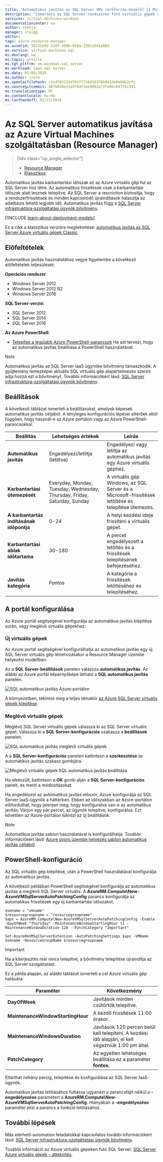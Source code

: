 ```yaml
---
title: "Automatikus javítás az SQL Server VMs (erőforrás-kezelő) |} Microsoft Docs"
description: "Ismerteti az SQL Server rendszeren futó virtuális gépek az Azure Resource Manager használatával, az automatikus javítás funkció."
services: virtual-machines-windows
documentationcenter: na
author: rothja
manager: craigg
editor: 
tags: azure-resource-manager
ms.assetid: 58232e92-318f-456b-8f0a-2201a541e08d
ms.service: virtual-machines-sql
ms.devlang: na
ms.topic: article
ms.tgt_pltfrm: vm-windows-sql-server
ms.workload: iaas-sql-server
ms.date: 01/05/2018
ms.author: jroth
ms.openlocfilehash: c1cdf03133d765f7726d16378b042de8e04b2cfc
ms.sourcegitcommit: d87b039e13a5f8df1ee9d82a727e6bc04715c341
ms.translationtype: MT
ms.contentlocale: hu-HU
ms.lasthandoff: 02/21/2018
---
```

# <a name="automated-patching-for-sql-server-in-azure-virtual-machines-resource-manager"></a>Az SQL Server automatikus javítása az Azure Virtual Machines szolgáltatásban (Resource Manager)
> [!div class="op_single_selector"]
> * [Resource Manager](virtual-machines-windows-sql-automated-patching.md)
> * [Klasszikus](../sqlclassic/virtual-machines-windows-classic-sql-automated-patching.md)

Automatikus javítás karbantartási időszak az az Azure virtuális gép fut az SQL Server hoz létre. Az automatikus frissítések csak a karbantartási időszak alatt lesznek telepítve. Az SQL Server a rescriction biztosítja, hogy a rendszerfrissítések és minden kapcsolódó újraindítások halasztja az adatbázis lehető legjobb idő. Automatikus javítás függ a [SQL Server infrastruktúra-szolgáltatási ügynök bővítmény](virtual-machines-windows-sql-server-agent-extension.md).

[!INCLUDE [learn-about-deployment-models](../../../../includes/learn-about-deployment-models-rm-include.md)]

Ez a cikk a klasszikus verzióra megtekintése: [automatikus javítás az SQL Server Azure virtuális gépek Classic](../sqlclassic/virtual-machines-windows-classic-sql-automated-patching.md).

## <a name="prerequisites"></a>Előfeltételek
Automatikus javítás használatához vegye figyelembe a következő előfeltételek teljesülését:

**Operációs rendszer**:

* Windows Server 2012
* Windows Server 2012 R2
* Windows Server 2016

**SQL Server-verzió**:

* SQL Server 2012
* SQL Server 2014
* SQL Server 2016

**Az Azure PowerShell**:

* [Telepítse a legújabb Azure PowerShell-parancsok](/powershell/azure/overview) Ha azt tervezi, hogy az automatikus javítás beállítása a PowerShell használatával.

> [!NOTE]
> Automatikus javítás az SQL Server IaaS ügynöke bővítmény támaszkodik. A gyűjtemény lemezképei aktuális SQL virtuális gép alapértelmezés szerint adja hozzá ezt a bővítményt. További információkért lásd: [SQL Server infrastruktúra-szolgáltatási ügynök bővítmény](virtual-machines-windows-sql-server-agent-extension.md).
> 
> 

## <a name="settings"></a>Beállítások
A következő táblázat ismerteti a beállításokat, amelyek képesek automatikus javítás céljából. A tényleges konfigurációs lépései eltérőek attól függően, hogy használ-e az Azure portálon vagy az Azure PowerShell-parancsokkal.

| Beállítás | Lehetséges értékek | Leírás |
| --- | --- | --- |
| **Automatikus javítás** |Engedélyezi/letiltja (letiltva) |Engedélyezi vagy letiltja az automatikus javítás egy Azure virtuális géphez. |
| **Karbantartási ütemezését** |Everyday, Monday, Tuesday, Wednesday, Thursday, Friday, Saturday, Sunday |A virtuális gép Windows, az SQL Server és a Microsoft-frissítések letöltése és telepítése ütemezés. |
| **A karbantartás indításának időpontja** |0-24 |A helyi kezdési ideje frissíteni a virtuális gépet. |
| **Karbantartási ablak időtartama** |30-180 |A percet engedélyezett a letöltés és a frissítések telepítésének befejezéséhez. |
| **Javítás kategória** |Fontos |A kategória a frissítések letöltéséhez és telepítéséhez. |

## <a name="configuration-in-the-portal"></a>A portál konfigurálása
Az Azure portál segítségével konfigurálja az automatikus javítás kiépítése során, vagy meglévő virtuális gépekhez.

### <a name="new-vms"></a>Új virtuális gépek
Az Azure portál segítségével konfigurálhatja az automatikus javítás egy új SQL Server virtuális gép létrehozásakor a Resource Manager üzembe helyezési modellben.

Az a **SQL Server-beállítások** panelen válassza **automatikus javítás**. Az alábbi az Azure portál képernyőképe látható a **SQL automatikus javítás** panelen.

![SQL automatikus javítás Azure-portálon](./media/virtual-machines-windows-sql-automated-patching/azure-sql-arm-patching.png)

A környezetben, tekintse meg a teljes témakör [az Azure SQL Server virtuális gépek kiépítése](virtual-machines-windows-portal-sql-server-provision.md).

### <a name="existing-vms"></a>Meglévő virtuális gépek
Meglévő SQL Server virtuális gépek válassza ki az SQL Server virtuális gépet. Válassza ki a **SQL Server-konfigurációs** szakasza a **beállítások** panelen.

![SQL automatikus javítás meglévő virtuális gépek](./media/virtual-machines-windows-sql-automated-patching/azure-sql-rm-patching-existing-vms.png)

A a **SQL Server-konfigurációs** panelen kattintson a **szerkesztése** az automatikus javítás szakasz gombjára.

![Meglévő virtuális gépek SQL automatikus javítás beállítása](./media/virtual-machines-windows-sql-automated-patching/azure-sql-rm-patching-configuration.png)

Ha elkészült, kattintson a **OK** gomb alján a **SQL Server-konfigurációs** panelt, és menti a módosításokat.

Ha engedélyezi az automatikus javítás először, Azure konfigurálja az SQL Server IaaS-ügynök a háttérben. Ebben az időszakban az Azure-portálon előfordulhat, hogy jelenjen meg, hogy konfigurálva van-e az automatikus javítás. Várjon egy pár percet, az ügynök telepítve, konfigurálva. Ezt követően az Azure-portálon tükrözi az új beállítások.

> [!NOTE]
> Automatikus javítás sablon használatával is konfigurálhatja. További információkért lásd: [Azure gyors üzembe helyezés sablon automatikus javítás céljából](https://github.com/Azure/azure-quickstart-templates/tree/master/101-vm-sql-existing-autopatching-update).
> 
> 

## <a name="configuration-with-powershell"></a>PowerShell-konfiguráció
Az SQL virtuális gép kiépítése, után a PowerShell használatával konfigurálja az automatikus javítás.

A következő példában PowerShell segítségével konfigurálja az automatikus javítás a meglévő SQL Server virtuális. A **AzureRM.Compute\New-AzureVMSqlServerAutoPatchingConfig** parancs konfigurálja az automatikus frissítések egy új karbantartási időszakot.

    $vmname = "vmname"
    $resourcegroupname = "resourcegroupname"
    $aps = AzureRM.Compute\New-AzureVMSqlServerAutoPatchingConfig -Enable -DayOfWeek "Thursday" -MaintenanceWindowStartingHour 11 -MaintenanceWindowDuration 120  -PatchCategory "Important"

    Set-AzureRmVMSqlServerExtension -AutoPatchingSettings $aps -VMName $vmname -ResourceGroupName $resourcegroupname

> [!IMPORTANT]
> Ha a kiterjesztés már nincs telepítve, a bővítmény telepítése újraindítja az SQL Server szolgáltatást.

Ez a példa alapján, az alábbi táblázat ismerteti a cél Azure virtuális gép hatására:

| Paraméter | Következmény |
| --- | --- |
| **DayOfWeek** |Javítások minden csütörtök telepítve. |
| **MaintenanceWindowStartingHour** |A kezdő frissítések 11:00 órakor. |
| **MaintenanceWindowsDuration** |Javítások 120 percen belül kell telepíteni. A kezdési idő alapján, el kell végezniük 1:00 pm által. |
| **PatchCategory** |Az egyetlen lehetséges beállítása ez a paraméter **fontos**. |

Eltarthat néhány percig, telepítése és konfigurálása az SQL Server IaaS-ügynök.

Automatikus javítás letiltásához futtassa ugyanazt a parancsfájlt nélkül a **-engedélyezése** paramétert a **AzureRM.Compute\New-AzureVMSqlServerAutoPatchingConfig**. Hiányában a **-engedélyezése** paraméter jelzi a parancs a funkció letiltásához.

## <a name="next-steps"></a>További lépések
Más elérhető automation feladatokkal kapcsolatos további információkért lásd: [SQL Server infrastruktúra-szolgáltatási ügynök bővítmény](virtual-machines-windows-sql-server-agent-extension.md).

További információ az Azure virtuális gépeken futó SQL Server: [SQL Server Azure virtuális gépek – áttekintés](virtual-machines-windows-sql-server-iaas-overview.md).

